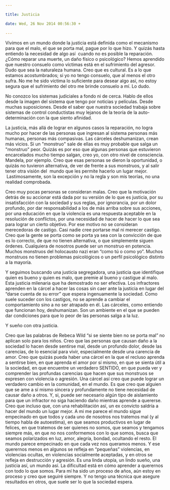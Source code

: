 ```yaml
---

title: Justicia

date: Wed, 26 Nov 2014 00:56:30 +
 
---
```

Vivimos en un mundo donde la justicia está definida como el mecanismo para que el malo, el que se porta mal, pague por lo que hizo. Y quizás hasta entiendo la necesidad de algo así  cuando no es posible la reparación. ¿Cómo reparar una muerte, un daño físico o psicológico? Hemos aprendido que nuestro consuelo como víctimas está en el sufrimiento del agresor. Dudo que sea la naturaleza humana. Creo que es cultural. Es a lo que estamos acostumbrados; si yo no tengo consuelo, que al menos el otro sufra. No me he sido víctima lo suficiente para desear algo así, no estoy segura que el sufrimiento del otro me brinde consuelo a mí. Lo dudo.

No conozco los sistemas judiciales a fondo ni de cerca. Hablo de ellos desde la imagen del sistema que tengo por noticias y películas. Desde muchas suposiciones. Desde el saber que nuestra sociedad trabaja sobre sistemas de control conductistas muy lejanos de la teoría de la auto-determinación con la que siento afinidad.

La justicia, más allá de lograr en algunos casos la reparación, no logra mucho por hacer de las personas que ingresan al sistema personas más humanas, personas más compasivas. Las cárceles deshumanizan, crean más vicios. Si un "monstruo" sale de ellas es muy probable que salga un "monstruo" peor. Quizás es por eso que algunas personas que estuvieron encarcelados mucho tiempo salgan, creo yo, con otro nivel de consciencia. Mandela, por ejemplo. Creo que esas personas se dieron la oportunidad, o quizás no tuvieron alternativa, de ver de frente a sus monstruos, y al salir tener otra visión del  mundo que les permite hacerlo un lugar mejor.  Lastimosamente, son la excepción y no la regla y son mis teorías, no una realidad comprobada.

Creo muy pocas personas se consideran malas. Creo que la motivación detrás de su accionar está dada por su versión de lo que es justicia, por su insatisfacción con la sociedad y sus reglas, por ignorancia, por un dolor profundo, por dar responsabilidad a los de más arriba sobre sus acciones, por una educación en que la violencia es una respuesta aceptable en la resolución de conflictos, por una necesidad de hacer de hacer lo que sea para lograr un cierto objetivo. Por ese motivo no se consideran merecedoras de castigo. Casi nadie cree portarse mal ni merecer castigo. Creo que la gente se porta como se porta ya sea con la convicción de que es lo correcto, de que no tienen alternativa, o que simplemente siguen órdenes. Cualquiera de nosotros puede ser un monstruo en potencia. Muchos monstruos del holocausto nazi eran “como tú o como yo”. Muchos monstruos no tienen problemas psicológicos o un perfil psicológico distinto a la mayoría.

Y seguimos buscando una justicia segregadora, una justicia que identifique quien es bueno y quien es malo, que premie al bueno y castigue al malo. Esta justicia milenaria que ha demostrado no ser efectiva. Los infractores aprenden en la cárcel a hacer las cosas sin caer ante la justicia en lugar del “darse cuenta de su error” que espera ingenuamente la sociedad. Como suele suceder con los castigos, no se aprende a cambiar el comportamiento sino a no ser atrapado en él. Las cárceles, como entiendo que funcionan hoy, deshumanizan. Son un ambiente en el que se pueden dar condiciones para que lo peor de las personas salga a la luz.

Y sueño con otra justicia.

Creo que las palabras de Rebeca Wild “si se siente bien no se porta mal” no aplican solo para los niños. Creo que las personas que causan daño a la sociedad lo hacen desde sentirse mal, desde un profundo dolor, desde las carencias, de lo esencial para vivir, especialmente desde una carencia de amor. 
Creo que quizás pueda haber una cárcel en la que el recluso aprenda a sentirse bien, en que aprenda el amor por sí mismo, en que se sienta útil a la sociedad, en que encuentre un verdadero SENTIDO, en que pueda ver y comprender las profundas carencias que hacen que sus monstruos se expresen con violencia o agresión. Una cárcel así creo que puede lograr un verdadero cambio en la comunidad, en el mundo. 
Es que creo que alguien que se ame a sí mismo sincera y profundamente no tiene necesidad de causar daño a otros. Y, si, puede ser necesario algún tipo de aislamiento para que un infractor no siga haciendo daño mientras aprende a quererse. 
Creo que incluso que, con una rehabilitación así, un ex convicto saldría a hacer del mundo un lugar mejor. 
A mi me parece el mundo sigue empecinado en que todos y cada uno de nosotros nos tratemos mal (y al tiempo habla de autoestima), en que seamos productivos en lugar de felices, en que tratemos de ser quienes no somos, que seamos y tengamos siempre más, en que no nos conformemos con lo que somos, busca que seamos polarizados en luz, amor, alegría, bondad, ocultando el resto. El mundo parece empecinado en que cada vez nos queramos menos. Y ese querernos menos en algunos se refleja en “pequeñas” violencias, en violencias ocultas, en violencias socialmente aceptadas, y en otros se refleja en destrucción y agresión. 
Es una linda utopía, un lindo sueño, una justicia así, un mundo así. La dificultad está en cómo aprender a querernos con todo lo que somos. Para mí ha sido un proceso de años, aún estoy en proceso y creo que seguiré siempre. Y no tengo una técnica que asegure resultados en otros, que suele ser lo que la sociedad espera.

